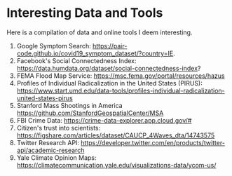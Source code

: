 # Interesting Data and Tools

Here is a compilation of data and online tools I deem interesting. 

1. Google Symptom Search: https://pair-code.github.io/covid19_symptom_dataset/?country=IE. 
2. Facebook's Social Connectedness Index: https://data.humdata.org/dataset/social-connectedness-index? 
3. FEMA Flood Map Service: https://msc.fema.gov/portal/resources/hazus
4. Profiles of Individual Radicalization in the United States (PIRUS): https://www.start.umd.edu/data-tools/profiles-individual-radicalization-united-states-pirus 
5. Stanford Mass Shootings in America https://github.com/StanfordGeospatialCenter/MSA 
6. FBI Crime Data: https://crime-data-explorer.app.cloud.gov/# 
7. Citizen's trust into scientists: https://figshare.com/articles/dataset/CAUCP_4Waves_dta/14743575 
8. Twitter Research API: https://developer.twitter.com/en/products/twitter-api/academic-research 
9. Yale Climate Opinion Maps: https://climatecommunication.yale.edu/visualizations-data/ycom-us/
